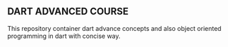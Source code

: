 ## DART ADVANCED COURSE 
This repository container dart advance concepts and also object oriented programming in dart with concise way.
